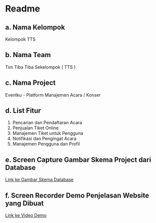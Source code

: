 # Readme

## a. Nama Kelompok
Kelompok TTS

## b. Nama Team
Tim Tiba Tiba Sekelompok ( TTS )

## c. Nama Project
Eventku - Platform Manajemen Acara / Konser

## d. List Fitur
1. Pencarian dan Pendaftaran Acara
2. Penjualan Tiket Online
3. Manajemen Tiket untuk Pengguna
4. Notifikasi dan Pengingat Acara
5. Manajemen Pengguna dan Profil

## e. Screen Capture Gambar Skema Project dari Database
[Link ke Gambar Skema Database](![image](https://github.com/bayusatrio04/mini-project-LSP/assets/43942051/65c6e14a-50e0-476b-b4e1-fdf7a38a3f28)
)

## f. Screen Recorder Demo Penjelasan Website yang Dibuat
[Link ke Video Demo](path/to/demo_video.mp4)
